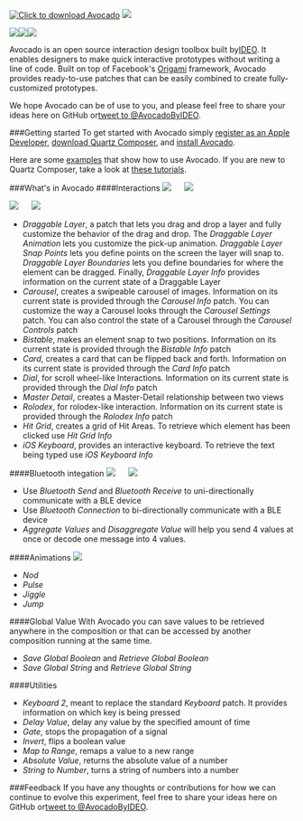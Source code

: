 [![](https://github.com/trive/avocado/raw/master/Other/logo.png "Click to download Avocado")](https://github.com/ideo/avocado/raw/master/Other/Avocado.zip)
<a href="https://vimeo.com/trive/avocado2" target="_blank"><img src="https://github.com/trive/avocado/raw/master/Other/banner.png"/></a>

<a href="https://developer.apple.com/register/index.action" target="_blank"><img src="https://github.com/trive/avocado/raw/master/Other/step1.png"/></a><a href="http://origami.facebook.com/quartzcomposer/" target="_blank"><img src="https://github.com/trive/avocado/raw/master/Other/step2.png"/></a><a href="https://github.com/ideo/avocado/raw/master/Other/Avocado.zip" target="_blank"><img src="https://github.com/trive/avocado/raw/master/Other/step3.png"/></a>



Avocado is an open source interaction design toolbox built by​ <a href="http://www.ideo.com" target="_blank">IDEO</a>.​ It ​enables designers to make quick interactive prototypes without writing a line of code.​ ​Built on top of Facebook's <a href="http://origami.facebook.com" target="_blank">Origami</a> framework, Avocado provides ready-to-use patches that can be easily combined to create fully-customized prototypes.​ 

We hope Avocado can be of use to you, and please feel free to share your ideas here on GitHub ​or​ <a href="https://twitter.com/AvocadoByIDEO" target="_blank">tweet to @AvocadoByIDEO</a>.​


###Getting started
To get started with Avocado simply <a href="https://developer.apple.com/" target="_blank">register as an Apple Developer</a>, <a href="http://origami.facebook.com/quartzcomposer/" target="_blank">download Quartz Composer</a>, and <a href="https://github.com/ideo/avocado/raw/master/Other/Avocado.zip" target="_blank">install Avocado</a>. 

Here are some <a href="https://github.com/ideo/avocado/tree/master/Examples" target="_blank">examples</a> that show how to use Avocado. If you are new to Quartz Composer, take a look at <a href="http://facebook.github.io/origami/tutorials/" target="_blank">these tutorials</a>.


###What's in Avocado
####Interactions
<img src="https://github.com/trive/avocado/raw/master/Other/GIFs/draggable.gif"/>
<img src="" height="0px" width="15px"/>
<img src="https://github.com/trive/avocado/raw/master/Other/GIFs/carousel.gif"/>

<img src="https://github.com/trive/avocado/raw/master/Other/GIFs/dial.gif"/>
<img src="" height="0px" width="15px"/>
<img src="https://github.com/trive/avocado/raw/master/Other/GIFs/rolodex.gif"/>

- _Draggable Layer_, a patch that lets you drag and drop a layer and fully customize the behavior of the drag and drop. The _Draggable Layer Animation_ lets you customize the pick-up animation. _Draggable Layer Snap Points_ lets you define points on the screen the layer will snap to. _Draggable Layer Boundaries_ lets you define boundaries for where the element can be dragged. Finally, _Draggable Layer Info_ provides information on the current state of a Draggable Layer
- _Carousel_, creates a swipeable carousel of images. Information on its current state is provided through the _Carousel Info_ patch. You can customize the way a Carousel looks through the _Carousel Settings_ patch. You can also control the state of a Carousel through the _Carousel Controls_ patch
- _Bistable_, makes an element snap to two positions. Information on its current state is provided through the _Bistable Info_ patch
- _Card_, creates a card that can be flipped back and forth. Information on its current state is provided through the _Card Info_ patch
- _Dial_, for scroll wheel-like Interactions. Information on its current state is provided through the _Dial Info_ patch
- _Master Detail_, creates a Master-Detail relationship between two views
- _Rolodex_, for rolodex-like interaction. Information on its current state is provided through the _Rolodex Info_ patch
- _Hit Grid_, creates a grid of Hit Areas. To retrieve which element has been clicked use _Hit Grid Info_
- _iOS Keyboard_, provides an interactive keyboard. To retrieve the text being typed use _iOS Keyboard Info_


####Bluetooth integation
<img src="https://github.com/trive/avocado/raw/master/Other/GIFs/bluetooth.gif"/>
<img src="" height="0px" width="15px"/>
<img src="https://github.com/trive/avocado/raw/master/Other/GIFs/bluetooth2.gif"/>
- Use _Bluetooth Send_ and _Bluetooth Receive_ to uni-directionally communicate with a BLE device
- Use _Bluetooth Connection_ to bi-directionally communicate with a BLE device
- _Aggregate Values_ and _Disaggregate Value_ will help you send 4 values at once or decode one message into 4 values.

####Animations
<img src="https://github.com/trive/avocado/raw/master/Other/GIFs/animations.gif"/>
- _Nod_
- _Pulse_
- _Jiggle_
- _Jump_


####Global Value
With Avocado you can save values to be retrieved anywhere in the composition or that can be accessed by another composition running at the same time.
- _Save Global Boolean_ and _Retrieve Global Boolean_
- _Save Global String_ and _Retrieve Global String_

####Utilities
- _Keyboard 2_, meant to replace the standard _Keyboard_ patch. It provides information on which key is being pressed
- _Delay Value_, delay any value by the specified amount of time
- _Gate_, stops the propagation of a signal
- _Invert_, flips a boolean value
- _Map to Range_, remaps a value to a new range
- _Absolute Value_, returns the absolute value of a number
- _String to Number_, turns a string of numbers into a number

###Feedback
If you have any thoughts or contributions for how we can continue to evolve this experiment, feel free to share your ideas here on GitHub​ or​ <a href="https://twitter.com/AvocadoByIDEO" target="_blank">tweet to @AvocadoByIDEO</a>.

